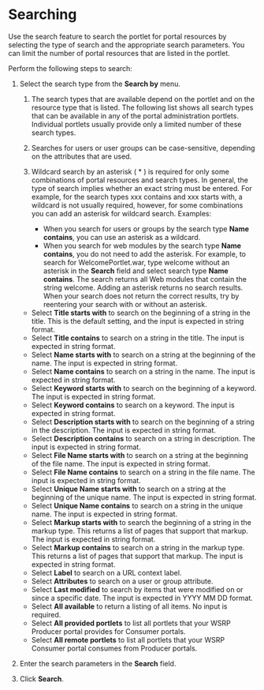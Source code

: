 # Searching

Use the search feature to search the portlet for portal resources by selecting the type of search and the appropriate search parameters. You can limit the number of portal resources that are listed in the portlet.

Perform the following steps to search:

1.  Select the search type from the **Search by** menu.

    1.  The search types that are available depend on the portlet and on the resource type that is listed. The following list shows all search types that can be available in any of the portal administration portlets. Individual portlets usually provide only a limited number of these search types.
    2.  Searches for users or user groups can be case-sensitive, depending on the attributes that are used.
    3.  Wildcard search by an asterisk \( \* \) is required for only some combinations of portal resources and search types. In general, the type of search implies whether an exact string must be entered. For example, for the search types xxx contains and xxx starts with, a wildcard is not usually required, however, for some combinations you can add an asterisk for wildcard search. Examples:

        -   When you search for users or groups by the search type **Name contains**, you can use an asterisk as a wildcard.
        -   When you search for web modules by the search type **Name contains**, you do not need to add the asterisk. For example, to search for WelcomePortlet.war, type welcome without an asterisk in the **Search** field and select search type **Name contains**. The search returns all Web modules that contain the string welcome. Adding an asterisk returns no search results.
        When your search does not return the correct results, try by reentering your search with or without an asterisk.

    -   Select **Title starts with** to search on the beginning of a string in the title. This is the default setting, and the input is expected in string format.
    -   Select **Title contains** to search on a string in the title. The input is expected in string format.
    -   Select **Name starts with** to search on a string at the beginning of the name. The input is expected in string format.
    -   Select **Name contains** to search on a string in the name. The input is expected in string format.
    -   Select **Keyword starts with** to search on the beginning of a keyword. The input is expected in string format.
    -   Select **Keyword contains** to search on a keyword. The input is expected in string format.
    -   Select **Description starts with** to search on the beginning of a string in the description. The input is expected in string format.
    -   Select **Description contains** to search on a string in description. The input is expected in string format.
    -   Select **File Name starts with** to search on a string at the beginning of the file name. The input is expected in string format.
    -   Select **File Name contains** to search on a string in the file name. The input is expected in string format.
    -   Select **Unique Name starts with** to search on a string at the beginning of the unique name. The input is expected in string format.
    -   Select **Unique Name contains** to search on a string in the unique name. The input is expected in string format.
    -   Select **Markup starts with** to search the beginning of a string in the markup type. This returns a list of pages that support that markup. The input is expected in string format.
    -   Select **Markup contains** to search on a string in the markup type. This returns a list of pages that support that markup. The input is expected in string format.
    -   Select **Label** to search on a URL context label.
    -   Select **Attributes** to search on a user or group attribute.
    -   Select **Last modified** to search by items that were modified on or since a specific date. The input is expected in YYYY MM DD format.
    -   Select **All available** to return a listing of all items. No input is required.
    -   Select **All provided portlets** to list all portlets that your WSRP Producer portal provides for Consumer portals.
    -   Select **All remote portlets** to list all portlets that your WSRP Consumer portal consumes from Producer portals.

2.  Enter the search parameters in the **Search** field.

3.  Click **Search**.

<!--- 

**Related information**  


[Managing pages](../panel_help/h_main_managing_pages.md)

[Managing Web modules](../panel_help/h_main_web_module.md)

[Managing portlet applications](../panel_help/h_main_manage_portlet_app.md)

[Managing portlets](../panel_help/h_main_manage_portlets.md)

[Configuring your portal for Web services](../panel_help/h_main_web_services.md)

[Working with resource permissions](../panel_help/h_main_resource_permissions.md)

[Managing permissions for users and groups](../panel_help/h_main_ug_permissions.md)

[Creating meaningful URLs for your site](../panel_help/h_main_url.md)

[Managing custom unique names](../panel_help/h_main_custom_names.md)

[Managing virtual portals](../panel_help/h_main_virtual.md) --->

